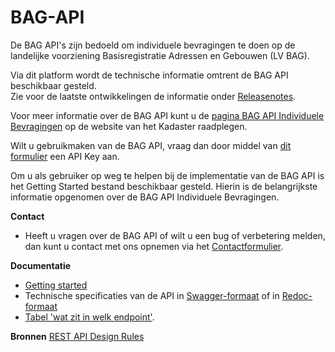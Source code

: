 # BAG-API
De BAG API's zijn bedoeld om individuele bevragingen te doen op de landelijke voorziening Basisregistratie Adressen en Gebouwen (LV BAG).   

Via dit platform wordt de technische informatie omtrent de BAG API beschikbaar gesteld.   
Zie voor de laatste ontwikkelingen de informatie onder [Releasenotes](https://github.com/lvbag/BAG-API/tree/master/Releasenotes).

Voor meer informatie over de BAG API kunt u de [pagina BAG API Individuele Bevragingen](https://www.kadaster.nl/zakelijk/producten/adressen-en-gebouwen/bag-api-individuele-bevragingen) op de website van het Kadaster raadplegen.

Wilt u gebruikmaken van de BAG API, vraag dan door middel van [dit formulier](https://formulieren.kadaster.nl/aanvraag_bag_api_individuele_bevragingen_productie) een API Key aan. 

Om u als gebruiker op weg te helpen bij de implementatie van de BAG API is het Getting Started bestand beschikbaar gesteld. Hierin is de belangrijkste informatie opgenomen over de BAG API Individuele Bevragingen.  
  
__Contact__
* Heeft u vragen over de BAG API of wilt u een bug of verbetering melden, dan kunt u contact met ons opnemen via het [Contactformulier](https://formulieren.kadaster.nl/contact_bag?pk_vid=c1868a0ba15ede9017434992621d83a8).

__Documentatie__    
  
* [Getting started](https://github.com/lvbag/BAG-API/blob/master/Getting%20started.md)
* Technische specificaties van de API in [Swagger-formaat](https://lvbag.github.io/BAG-API/Technische%20specificatie/) of in [Redoc-formaat](https://lvbag.github.io/BAG-API/Technische%20specificatie/Redoc/)
* [Tabel 'wat zit in welk endpoint'](https://github.com/lvbag/BAG-API/blob/master/Documentatie/Tabel_Wat%20zit%20in%20welk%20endpoint_.pdf).

__Bronnen__
[REST API Design Rules](https://gitdocumentatie.logius.nl/publicatie/api/adr/)
